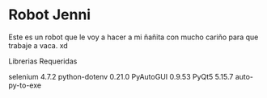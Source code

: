 
# Robot Jenni

Este es un robot que le voy a hacer a mi ñañita con mucho cariño para que trabaje a vaca. xd

Librerias Requeridas

selenium 4.7.2
python-dotenv 0.21.0
PyAutoGUI 0.9.53
PyQt5 5.15.7
auto-py-to-exe 